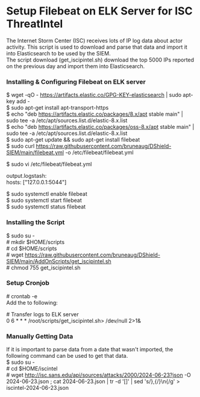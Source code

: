 # Setup Filebeat on ELK Server for ISC ThreatIntel
The Internet Storm Center (ISC) receives lots of IP log data about actor activity. This script is used to download and parse that data and import it into Elasticsearch to be used by the SIEM.<br>
The script download (get_iscipintel.sh) download the top 5000 IPs reported on the previous day and import them into Elasticsearch.<br>

### Installing & Configuring Filebeat on ELK server

$ wget -qO - https://artifacts.elastic.co/GPG-KEY-elasticsearch | sudo apt-key add -<br>
$ sudo apt-get install apt-transport-https<br>
$ echo "deb https://artifacts.elastic.co/packages/8.x/apt stable main" | sudo tee -a /etc/apt/sources.list.d/elastic-8.x.list<br>
$ echo "deb https://artifacts.elastic.co/packages/oss-8.x/apt stable main" | sudo tee -a /etc/apt/sources.list.d/elastic-8.x.list<br>
$ sudo apt-get update && sudo apt-get install filebeat <br>
$ sudo curl https://raw.githubusercontent.com/bruneaug/DShield-SIEM/main/filebeat.yml -o /etc/filebeat/filebeat.yml<br>

$ sudo vi /etc/filebeat/filebeat.yml <br>

output.logstash:<br>
  hosts: ["127.0.0.1:5044"]<br>

$ sudo systemctl enable filebeat<br>
$ sudo systemctl start filebeat<br>
$ sudo systemctl status filebeat<br>

### Installing the Script

$ sudo su -<br>
\# mkdir $HOME/scripts<br>
\# cd $HOME/scripts<br>
\# wget https://raw.githubusercontent.com/bruneaug/DShield-SIEM/main/AddOnScripts/get_iscipintel.sh<br>
\# chmod 755 get_iscipintel.sh

### Setup Cronjob

\# crontab -e<br>
Add the to following:<br>

\# Transfer logs to ELK server<br>
0 6 * * * /root/scripts/get_iscipintel.sh> /dev/null 2>1&<br>

### Manually Getting Data
If it is important to parse data from a date that wasn't imported, the following command can be used to get that data.<br>
$ sudo su -<br>
\# cd $HOME/iscintel<br>
\# wget http://isc.sans.edu/api/sources/attacks/2000/2024-06-23?json -O 2024-06-23.json ; cat 2024-06-23.json | tr -d '[]' | sed 's/},{/}\n{/g'  > iscintel-2024-06-23.json<br>

